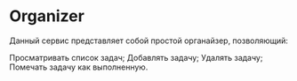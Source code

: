 # Organizer

Данный сервис представляет собой простой органайзер, позволяющий:

Просматривать список задач;
Добавлять задачу;
Удалять задачу;
Помечать задачу как выполненную.
